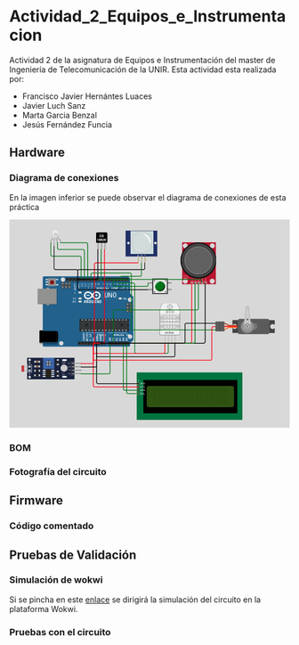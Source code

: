 # Actividad_2_Equipos_e_Instrumentacion
Actividad 2 de la asignatura de Equipos e Instrumentación del master de Ingeniería de Telecomunicación de la UNIR. Esta actividad esta realizada por:

- Francisco Javier Hernántes Luaces
- Javier Luch Sanz
- Marta Garcia Benzal
- Jesús Fernández Funcia
## Hardware
### Diagrama de conexiones
En la imagen inferior se puede observar el diagrama de conexiones de esta práctica

![Diagrama de conexiones](img/Diagrama_de_conexiones.png)
### BOM
### Fotografía del circuito
## Firmware
### Código comentado
## Pruebas de Validación
### Simulación de wokwi
Si se pincha en este [enlace](https://wokwi.com/projects/399113513141451777 "wokwi") se dirigirá la simulación del circuito en la plataforma Wokwi.
### Pruebas con el circuito
